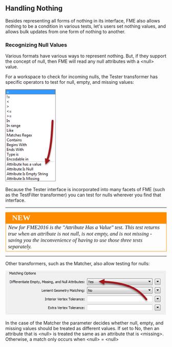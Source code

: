## Handling Nothing ##

Besides representing all forms of nothing in its interface, FME also allows nothing to be a condition in various tests, let's users set nothing values, and allows bulk updates from one form of nothing to another. 


### Recognizing Null Values ###

Various formats have various ways to represent nothing. But, if they support the concept of null, then FME will read any null attributes with a &lt;null&gt; value.

For a workspace to check for incoming nulls, the Tester transformer has specific operators to test for null, empty, and missing values:

![](./Images/Img5.19.TesterNothingTests.png)

Because the Tester interface is incorporated into many facets of FME (such as the TestFilter transformer) you can test for nulls wherever you find that interface.

---

<!--New Section--> 

<table style="border-spacing: 0px">
<tr>
<td style="vertical-align:middle;background-color:darkorange;border: 2px solid darkorange">
<i class="fa fa-bolt fa-lg fa-pull-left fa-fw" style="color:white;padding-right: 12px;vertical-align:text-top"></i>
<span style="color:white;font-size:x-large;font-weight: bold;font-family:serif">NEW</span>
</td>
</tr>

<tr>
<td style="border: 1px solid darkorange">
<span style="font-family:serif; font-style:italic; font-size:larger">
New for FME2016 is the "Attribute Has a Value" test. This test returns true when an attribute is not null, is not empty, and is not missing - saving you the inconvenience of having to use those three tests separately.
</span>
</td>
</tr>
</table>

---

Other transformers, such as the Matcher, also allow testing for nulls:

![](./Images/Img5.20.MatcherNullOptions.png)

In the case of the Matcher the parameter decides whether null, empty, and missing values should be treated as different values. If set to No, then an attribute that is &lt;null&gt; is treated the same as an attribute that is &lt;missing&gt;. Otherwise, a match only occurs when &lt;null&gt; = &lt;null&gt; 

